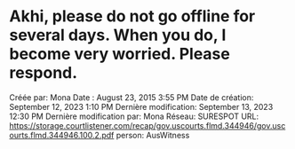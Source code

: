 # Akhi, please do not go offline for several days. When you do, I become very worried. Please respond.

Créée par: Mona
Date : August 23, 2015 3:55 PM
Date de création: September 12, 2023 1:10 PM
Dernière modification: September 13, 2023 12:30 PM
Dernière modification par: Mona
Réseau: SURESPOT
URL: https://storage.courtlistener.com/recap/gov.uscourts.flmd.344946/gov.uscourts.flmd.344946.100.2.pdf
person: AusWitness